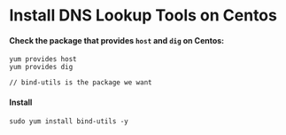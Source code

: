 
# Install DNS Lookup Tools on Centos

#### Check the package that provides `host` and `dig` on Centos:

    yum provides host
    yum provides dig

    // bind-utils is the package we want

#### Install

    sudo yum install bind-utils -y


